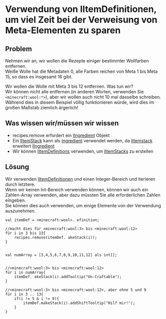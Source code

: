 # Verwendung von IItemDefinitionen, um viel Zeit bei der Verweisung von Meta-Elementen zu sparen

## Problem

Nehmen wir an, wir wollen die Rezepte einiger bestimmter Wollfarben entfernen.  
Weiße Wolle hat die Metadaten 0, alle Farben reichen von Meta 1 bis Meta 15, so dass es insgesamt 16 gibt.

Wir wollen die Wolle mit Meta 3 bis 12 entfernen. Was tun wir?  
Wir können nicht alle entfernen (in anderen Worten, verwenden Sie `<minecraft:wool:*>`), aber wir wollen auch nicht 10 mal dasselbe schreiben.  
Während dies in diesem Beispiel völlig funktionieren würde, wird dies im großen Maßstab ziemlich ärgerlich!

## Was wissen wir/müssen wir wissen

- recipes.remove erfordert ein [IIngredient](/Vanilla/Variable_Types/IIngredient/) Objekt
- Ein [IItemStack](/Vanilla/Items/IItemStack/) kann als [Ingredient](/Vanilla/Variable_Types/IIngredient/) verwendet werden, da [IItemstack](/Vanilla/Items/IItemStack/) erweitert [IIngredient](/Vanilla/Variable_Types/IIngredient/)
- Wir können [IItemDefinitions](/Vanilla/Items/IItemDefinition/) verwenden, um [IItemStacks](/Vanilla/Items/IItemStack/) zu erstellen

## Lösung

Wir verwenden [IItemDefinitionen](/Vanilla/Items/IItemDefinition/) und einen Integer-Bereich und iterieren durch letztere.  
Wenn wir keinen Int-Bereich verwenden können, können wir auch ein Zahlen-Array verwenden, aber dazu müssten Sie alle erforderlichen Zahlen eingeben.  
Sie können dies auch verwenden, um einige Elemente von der Verwendung auszunehmen.

```zenscript
val itemDef = <minecraft:wool>. efinition;

//macht dies für <minecraft:wool:3> bis <minecraft:wool:12>
für i in 3 bis 13{
    recipes.remove(itemDef. akeStack(i));
}


val numArray = [3,4,5,6,7,8,9,10,11,12] als int[];


//<minecraft:wool:3> bis <minecraft:wool:12>
für i in numArray{
    itemDef. akeStack(i).addTooltip("Un-Craftable");
}

//<minecraft:wool:3> bis <minecraft:wool:12>, aber ohne 5 und 9
für i in 3 .. 13{
    if(i != 5 & i != 9){
        itemDef.makeStack(i).addShiftTooltip("Hilf mir!");
    }
}

```